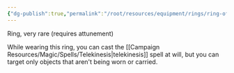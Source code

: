 ```yaml
---
{"dg-publish":true,"permalink":"/root/resources/equipment/rings/ring-of-telekinesis/"}
---
```


Ring, very rare (requires attunement) 

While wearing this ring, you can cast the [[Campaign Resources/Magic/Spells/Telekinesis\|telekinesis]] spell at will, but you can target only objects that aren't being worn or carried.
